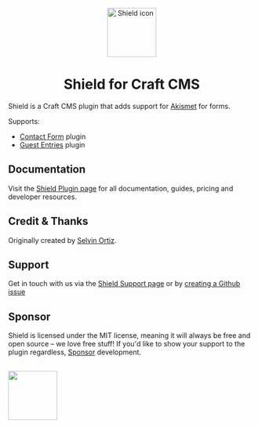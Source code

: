<p align="center"><img src="https://verbb.imgix.net/plugins/shield/shield-icon.svg" width="100" height="100" alt="Shield icon"></p>
<h1 align="center">Shield for Craft CMS</h1>

Shield is a Craft CMS plugin that adds support for [Akismet](https://akismet.com) for forms.

Supports:
- [Contact Form](https://plugins.craftcms.com/contact-form) plugin
- [Guest Entries](https://plugins.craftcms.com/guest-entries) plugin

## Documentation
Visit the [Shield Plugin page](https://verbb.io/craft-plugins/shield) for all documentation, guides, pricing and developer resources.

## Credit & Thanks
Originally created by [Selvin Ortiz](https://github.com/selvindev).

## Support
Get in touch with us via the [Shield Support page](https://verbb.io/craft-plugins/shield/support) or by [creating a Github issue](https://github.com/verbb/shield/issues)

## Sponsor
Shield is licensed under the MIT license, meaning it will always be free and open source – we love free stuff! If you'd like to show your support to the plugin regardless, [Sponsor](https://github.com/sponsors/verbb) development.

<h2></h2>

<a href="https://verbb.io" target="_blank">
    <img width="100" src="https://verbb.io/assets/img/verbb-pill.svg">
</a>
